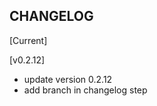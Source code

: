 CHANGELOG
----------------------

[Current]

[v0.2.12]
 * update version 0.2.12
 * add branch in changelog step
